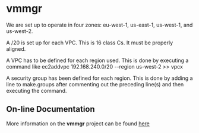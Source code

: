 vmmgr
=====

We are set up to operate in four zones: eu-west-1, us-east-1, us-west-1,
and us-west-2.  

A /20 is set up for each VPC.  This is 16 class Cs.  It must be properly
aligned.

A VPC has to be defined for each region used.  This is done by executing
a command like 
    ec2addvpc 192.168.240.0/20 --region us-west-2 >> vpcx

A security group has been defined for each region.  This is done by 
adding a line to make.groups after commenting out the preceding line(s)
and then executing the command.

## On-line Documentation
More information on the **vmmgr** project can be found 
[here](https://jddixon.github.io/vmmgr)
